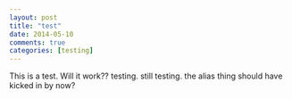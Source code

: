 ```yaml
---
layout: post
title: "test"
date: 2014-05-10
comments: true
categories: [testing]
---
```


This is a test. Will it work?? testing. still testing. the alias thing should have kicked in by now?